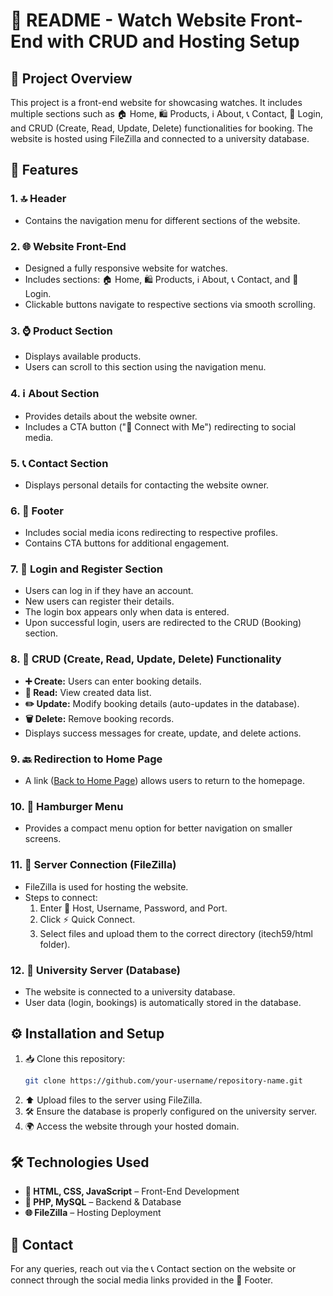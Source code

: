 # 🚀 README - Watch Website Front-End with CRUD and Hosting Setup

## 📌 Project Overview
This project is a front-end website for showcasing watches. It includes multiple sections such as 🏠 Home, 🛍️ Products, ℹ️ About, 📞 Contact, 🔑 Login, and CRUD (Create, Read, Update, Delete) functionalities for booking. The website is hosted using FileZilla and connected to a university database.

## 🎯 Features
### 1. 🔝 Header
- Contains the navigation menu for different sections of the website.

### 2. 🌐 Website Front-End
- Designed a fully responsive website for watches.
- Includes sections: 🏠 Home, 🛍️ Products, ℹ️ About, 📞 Contact, and 🔑 Login.
- Clickable buttons navigate to respective sections via smooth scrolling.

### 3. ⌚ Product Section
- Displays available products.
- Users can scroll to this section using the navigation menu.

### 4. ℹ️ About Section
- Provides details about the website owner.
- Includes a CTA button ("🔗 Connect with Me") redirecting to social media.

### 5. 📞 Contact Section
- Displays personal details for contacting the website owner.

### 6. 📢 Footer
- Includes social media icons redirecting to respective profiles.
- Contains CTA buttons for additional engagement.

### 7. 🔑 Login and Register Section
- Users can log in if they have an account.
- New users can register their details.
- The login box appears only when data is entered.
- Upon successful login, users are redirected to the CRUD (Booking) section.

### 8. 📝 CRUD (Create, Read, Update, Delete) Functionality
- **➕ Create:** Users can enter booking details.
- **📄 Read:** View created data list.
- **✏️ Update:** Modify booking details (auto-updates in the database).
- **🗑️ Delete:** Remove booking records.
- Displays success messages for create, update, and delete actions.

### 9. 🔙 Redirection to Home Page
- A link (<a href="index.php">Back to Home Page</a>) allows users to return to the homepage.

### 10. 🍔 Hamburger Menu
- Provides a compact menu option for better navigation on smaller screens.

### 11. 🔌 Server Connection (FileZilla)
- FileZilla is used for hosting the website.
- Steps to connect:
  1. Enter 🔑 Host, Username, Password, and Port.
  2. Click ⚡ Quick Connect.
  3. Select files and upload them to the correct directory (itech59/html folder).

### 12. 🏫 University Server (Database)
- The website is connected to a university database.
- User data (login, bookings) is automatically stored in the database.

## ⚙️ Installation and Setup
1. 📥 Clone this repository:
   ```sh
   git clone https://github.com/your-username/repository-name.git
   ```
2. ⬆️ Upload files to the server using FileZilla.
3. 🛠️ Ensure the database is properly configured on the university server.
4. 🌍 Access the website through your hosted domain.

## 🛠️ Technologies Used
- **🎨 HTML, CSS, JavaScript** – Front-End Development
- **🐘 PHP, MySQL** – Backend & Database
- **🌐 FileZilla** – Hosting Deployment

## 📩 Contact
For any queries, reach out via the 📞 Contact section on the website or connect through the social media links provided in the 📢 Footer.

